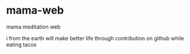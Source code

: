 # mama-web
mama meditation web

i from the earth will make better life through contribution on github while eating tacos
